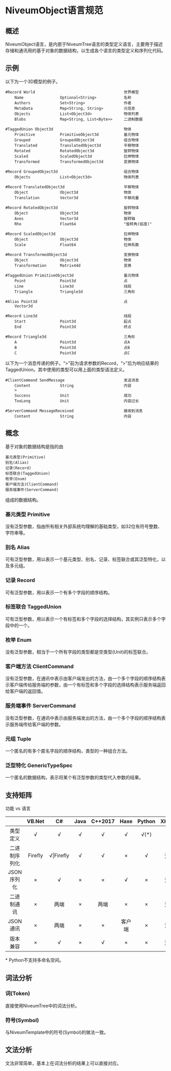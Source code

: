 ﻿# NiveumObject语言规范

## 概述

NiveumObject语言，是内嵌于NiveumTree语言的类型定义语言，主要用于描述存储和通讯用的基于对象的数据结构，以生成各个语言的类型定义和序列化代码。

## 示例

以下为一个3D模型的例子。

    #Record World                                       世界模型
        Name                Optional<String>            名称
        Authors             Set<String>                 作者
        MetaData            Map<String, String>         元信息
        Objects             List<Object3d>              物体列表
        Blobs               Map<String, List<Byte>>     二进制数据

    #TaggedUnion Object3d                               物体
        Primitive           PrimitiveObject3d           基元物体
        Grouped             GroupedObject3d             组合物体
        Translated          TranslatedObject3d          平移物体
        Rotated             RotatedObject3d             旋转物体
        Scaled              ScaledObject3d              拉伸物体
        Transformed         TransformedObject3d         变换物体

    #Record GroupedObject3d                             组合物体
        Objects             List<Object3d>              物体列表

    #Record TranslatedObject3d                          平移物体
        Object              Object3d                    物体
        Translation         Vector3d                    平移向量

    #Record RotatedObject3d                             旋转物体
        Object              Object3d                    物体
        Axes                Vector3d                    旋转轴
        Rho                 Float64                     "旋转角(弧度)"

    #Record ScaledObject3d                              拉伸物体
        Object              Object3d                    物体
        Scale               Float64                     拉伸系数

    #Record TransformedObject3d                         变换物体
        Object              Object3d                    物体
        Transformation      Matrix44d                   变换

    #TaggedUnion PrimitiveObject3d                      基元物体
        Point               Point3d                     点
        Line                Line3d                      线段
        Triangle            Triangle3d                  三角形

    #Alias Point3d                                      点
        Vector3d

    #Record Line3d                                      线段
        Start               Point3d                     起点
        End                 Point3d                     终点

    #Record Triangle3d                                  三角形
        A                   Point3d                     点A
        B                   Point3d                     点B
        C                   Point3d                     点C

以下为一个消息传递的例子。“>”前为请求参数的Record，“>”后为响应结果的TaggedUnion。其中使用的类型可以用上面的类型语法定义。

    #ClientCommand SendMessage                          发送消息
        Content             String                      内容
        >
        Success             Unit                        成功
        TooLong             Unit                        内容过长

    #ServerCommand MessageReceived                      接收到消息
        Content             String                      内容

## 概念

基于对象的数据结构是指的由

    基元类型(Primitive)
    别名(Alias)
    记录(Record)
    标签联合(TaggedUnion)
    枚举(Enum)
    客户端方法(ClientCommand)
    服务端事件(ServerCommand)

组成的数据结构。

### 基元类型 Primitive

没有泛型参数，指由所有相关外部系统均理解的基础类型，如32位有符号整数、字符串等。

### 别名 Alias

可有泛型参数，用以表示一个基元类型、别名、记录、标签联合或其泛型特化，以及多元组。

### 记录 Record

可有泛型参数，用以表示一个有多个字段的顺序结构。

### 标签联合 TaggedUnion

可有泛型参数，用以表示一个有标签和多个字段的选择结构，其实例只表示多个字段中的一个。

### 枚举 Enum

没有泛型参数，相当于一个所有字段的类型都是空类型(Unit)的标签联合。

### 客户端方法 ClientCommand

没有泛型参数，在通讯中表示由客户端发出的方法，由一个多个字段的顺序结构表示客户端传给服务端的参数，由一个有标签和多个字段的选择结构表示服务端返回给客户端的返回值。

### 服务端事件 ServerCommand

没有泛型参数，在通讯中表示由服务端发出的方法，由一个多个字段的顺序结构表示服务端传给客户端的参数。

### 元组 Tuple

一个匿名的有多个匿名字段的顺序结构，类型的一种组合方法。

### 泛型特化 GenericTypeSpec

一个匿名的数据结构，表示将某个有泛型参数的类型代入参数的结果。

## 支持矩阵

功能 vs 语言

|              | VB.Net  | C#          | Java | C++2017 | Haxe   | Python | XHTML |
|:------------:|:-------:|:-----------:|:----:|:-------:|:------:|:------:|:-----:|
| 类型定义     | √      | √          | √   | √      | √     | √(*)  | √    |
| 二进制序列化 | Firefly | √\|Firefly | √   | √      | ×     | √     | 无需  |
| JSON序列化   | ×      | √          | ×   | ×      | √     | ×     | 无需  |
| 二进制通讯   | ×      | 两端        | ×   | 两端    | ×     | ×     | 无需  |
| JSON通讯     | ×      | 两端        | ×   | ×      | 客户端 | ×     | 无需  |
| 版本兼容     | ×      | √          | ×   | √      | ×     | ×     | 无需  |

\* Python不支持多命名空间。

## 词法分析

### 词(Token)

直接使用NiveumTree中的词法分析。

### 符号(Symbol)

与NiveumTemplate中的符号(Symbol)的做法一致。

## 文法分析

文法非常简单，基本上在词法分析的结果上可以直接对应。
